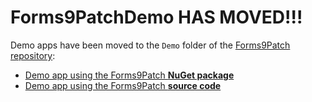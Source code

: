 # Forms9PatchDemo HAS MOVED!!!
 
Demo apps have been moved to the `Demo` folder of the [Forms9Patch repository](https://github.com/baskren/Forms9Patch):

 - [Demo app using the Forms9Patch **NuGet package**](https://github.com/baskren/Forms9Patch/tree/master/Demo/UsingForms9PatchNuGet)
 - [Demo app using the Forms9Patch **source code**](https://github.com/baskren/Forms9Patch/tree/master/Demo/UsingForms9PatchSource)

